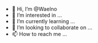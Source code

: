 - 👋 Hi, I’m @Waelno
- 👀 I’m interested in ...
- 🌱 I’m currently learning ...
- 💞️ I’m looking to collaborate on ...
- 📫 How to reach me ...

<!---
Waelno/Waelno is a ✨ special ✨ repository because its `README.md` (this file) appears on your GitHub profile.
You can click the Preview link to take a look at your changes.
--->
